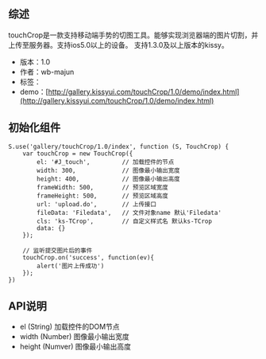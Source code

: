 ## 综述

touchCrop是一款支持移动端手势的切图工具。能够实现浏览器端的图片切割，并上传至服务器。支持ios5.0以上的设备。
支持1.3.0及以上版本的kissy。

* 版本：1.0
* 作者：wb-majun
* 标签：
* demo：[http://gallery.kissyui.com/touchCrop/1.0/demo/index.html](http://gallery.kissyui.com/touchCrop/1.0/demo/index.html)

## 初始化组件

    S.use('gallery/touchCrop/1.0/index', function (S, TouchCrop) {
		var touchCrop = new TouchCrop({
			el: '#J_touch',			// 加载控件的节点
			width: 300,				// 图像最小输出宽度
			height: 400,			// 图像最小输出高度
			frameWidth: 500,		// 预览区域宽度
			frameHeight: 500,		// 预览区域高度
			url: 'upload.do',		// 上传接口
			fileData: 'Filedata', 	// 文件对象name 默认'Filedata'
			cls: 'ks-TCrop',		// 自定义样式名 默认ks-TCrop
			data: {}
		});

		// 监听提交图片后的事件
		touchCrop.on('success', function(ev){
			alert('图片上传成功')
		});
    })

## API说明
* el  (String) 加载控件的DOM节点
* width (Number) 图像最小输出宽度
* height (Numver) 图像最小输出高度